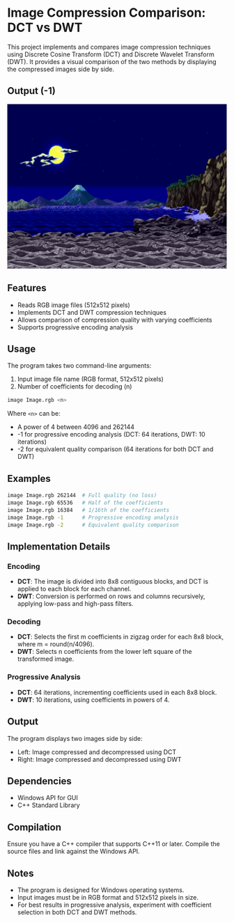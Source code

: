 # Image Compression Comparison: DCT vs DWT

This project implements and compares image compression techniques using Discrete Cosine Transform (DCT) and Discrete Wavelet Transform (DWT). It provides a visual comparison of the two methods by displaying the compressed images side by side.

## Output (-1)
<img src="https://github.com/RidheeshAmarthya/RidheeshAmarthya/blob/main/wallpaper.gif">

## Features

- Reads RGB image files (512x512 pixels)
- Implements DCT and DWT compression techniques
- Allows comparison of compression quality with varying coefficients
- Supports progressive encoding analysis

## Usage

The program takes two command-line arguments:

1. Input image file name (RGB format, 512x512 pixels)
2. Number of coefficients for decoding (n)

```bash
image Image.rgb <n>
```

Where `<n>` can be:
- A power of 4 between 4096 and 262144
- -1 for progressive encoding analysis (DCT: 64 iterations, DWT: 10 iterations)
- -2 for equivalent quality comparison (64 iterations for both DCT and DWT)

## Examples

```bash
image Image.rgb 262144  # Full quality (no loss)
image Image.rgb 65536   # Half of the coefficients
image Image.rgb 16384   # 1/16th of the coefficients
image Image.rgb -1      # Progressive encoding analysis
image Image.rgb -2      # Equivalent quality comparison
```

## Implementation Details

### Encoding

- **DCT**: The image is divided into 8x8 contiguous blocks, and DCT is applied to each block for each channel.
- **DWT**: Conversion is performed on rows and columns recursively, applying low-pass and high-pass filters.

### Decoding

- **DCT**: Selects the first m coefficients in zigzag order for each 8x8 block, where m = round(n/4096).
- **DWT**: Selects n coefficients from the lower left square of the transformed image.

### Progressive Analysis

- **DCT**: 64 iterations, incrementing coefficients used in each 8x8 block.
- **DWT**: 10 iterations, using coefficients in powers of 4.

## Output

The program displays two images side by side:
- Left: Image compressed and decompressed using DCT
- Right: Image compressed and decompressed using DWT

## Dependencies

- Windows API for GUI
- C++ Standard Library

## Compilation

Ensure you have a C++ compiler that supports C++11 or later. Compile the source files and link against the Windows API.

## Notes

- The program is designed for Windows operating systems.
- Input images must be in RGB format and 512x512 pixels in size.
- For best results in progressive analysis, experiment with coefficient selection in both DCT and DWT methods.
